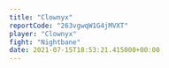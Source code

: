 ```yaml
---
title: "Clownyx"
reportCode: "263vgwqW1G4jMVXT"
player: "Clownyx"
fight: "Nightbane"
date: 2021-07-15T18:53:21.415000+00:00
---
```

